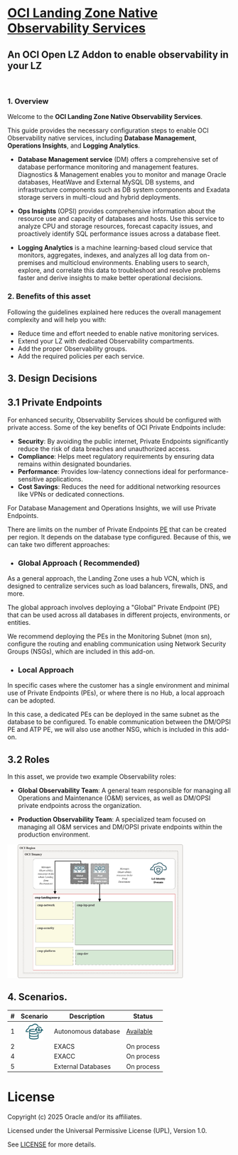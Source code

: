 # **[OCI Landing Zone Native Observability Services](#)**
## **An OCI Open LZ Addon to enable observability in your LZ**

&nbsp; 

### 1. Overview

Welcome to the **OCI Landing Zone Native Observability Services**. 

This guide provides the necessary configuration steps to enable OCI Observability native services, including **Database Management**, **Operations Insights**, and **Logging Analytics**.

* **Database Management service** (DM) offers a comprehensive set of database performance monitoring and management features. Diagnostics & Management enables you to monitor and manage Oracle databases, HeatWave and External MySQL DB systems, and infrastructure components such as DB system components and Exadata storage servers in multi-cloud and hybrid deployments.

* **Ops Insights** (OPSI) provides comprehensive information about the resource use and capacity of databases and hosts. Use this service to analyze CPU and storage resources, forecast capacity issues, and proactively identify SQL performance issues across a database fleet.

* **Logging Analytics** is a machine learning-based cloud service that monitors, aggregates, indexes, and analyzes all log data from on-premises and multicloud environments. Enabling users to search, explore, and correlate this data to troubleshoot and resolve problems faster and derive insights to make better operational decisions.
&nbsp; 

### 2. Benefits of this asset

Following the guidelines explained here reduces the overall management complexity and will help you with:

* Reduce time and effort needed to enable native monitoring services.
* Extend your LZ with dedicated Observability compartments.
* Add the proper Observability groups.
* Add the required policies per each service.
&nbsp; 
 
## 3. Design Decisions

## 3.1 Private Endpoints  

For enhanced security, Observability Services should be configured with private access. Some of the key benefits of OCI Private Endpoints include:
* **Security**: By avoiding the public internet, Private Endpoints significantly reduce the risk of data breaches and unauthorized access.
* **Compliance**: Helps meet regulatory requirements by ensuring data remains within designated boundaries.
* **Performance**: Provides low-latency connections ideal for performance-sensitive applications.
* **Cost Savings**: Reduces the need for additional networking resources like VPNs or dedicated connections.

For Database Management and Operations Insights, we will use Private Endpoints.

There are limits on the number of Private Endpoints [PE](https://docs.oracle.com/en-us/iaas/Content/Network/Concepts/privateaccess.htm#private-endpoints) that can be created per region. It depends on the database type configured.
Because of this, we can take two different approaches:

* ### **Global Approach** ( Recommended)

As a general approach, the Landing Zone uses a hub VCN, which is designed to centralize services such as load balancers, firewalls, DNS, and more.

The global approach involves deploying a "Global" Private Endpoint (PE) that can be used across all databases in different projects, environments, or entities.

We recommend deploying the PEs in the Monitoring Subnet (mon sn), configure the routing and enabling communication using Network Security Groups (NSGs), which are included in this add-on.


* ### **Local Approach**

In specific cases where the customer has a single environment and minimal use of Private Endpoints (PEs), or where there is no Hub, a local approach can be adopted.

In this case, a dedicated PEs can be deployed in the same subnet as the database to be configured. To enable communication between the DM/OPSI PE and ATP PE, we will also use another NSG, which is included in this add-on.
&nbsp; 


## 3.2 Roles

In this asset, we provide two example Observability roles:

* **Global Observability Team**: A general team responsible for managing all Operations and Maintenance (O&M) services, as well as DM/OPSI private endpoints across the organization.

* **Production Observability Team**: A specialized team focused on managing all O&M services and DM/OPSI private endpoints within the production environment.

<img src="./images/ROLES.png" height="300" align="center">


## 4. Scenarios.

| # |  Scenario  | Description | Status |
|:--:|:--:|---|---|
| 1 | <img src="./images/icon_auto.png" height="40" align="center">| Autonomous database| [Available](./scenario-autonomous-database/) |
| 2 |  | EXACS | On process| | 
| 4 | | EXACC | On process|
| 5 |  | External Databases | On process | 



# License

Copyright (c) 2025 Oracle and/or its affiliates.

Licensed under the Universal Permissive License (UPL), Version 1.0.

See [LICENSE](/LICENSE.txt) for more details.
